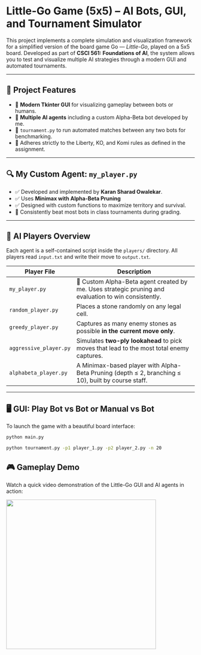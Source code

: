 # Little-Go Game (5x5) – AI Bots, GUI, and Tournament Simulator

This project implements a complete simulation and visualization framework for a simplified version of the board game Go — *Little-Go*, played on a 5x5 board. Developed as part of **CSCI 561: Foundations of AI**, the system allows you to test and visualize multiple AI strategies through a modern GUI and automated tournaments.

---

## 🧠 Project Features

- 🎨 **Modern Tkinter GUI** for visualizing gameplay between bots or humans.
- 🤖 **Multiple AI agents** including a custom Alpha-Beta bot developed by me.
- 🏁 `tournament.py` to run automated matches between any two bots for benchmarking.
- 📜 Adheres strictly to the Liberty, KO, and Komi rules as defined in the assignment.

---

## 🔍 My Custom Agent: `my_player.py`

- ✅ Developed and implemented by **Karan Sharad Owalekar**.
- ✅ Uses **Minimax with Alpha-Beta Pruning**
- ✅ Designed with custom functions to maximize territory and survival.
- 🥇 Consistently beat most bots in class tournaments during grading.

---

## 🤖 AI Players Overview

Each agent is a self-contained script inside the `players/` directory. All players read `input.txt` and write their move to `output.txt`.

| Player File              | Description                                                                                         |
|--------------------------|-----------------------------------------------------------------------------------------------------|
| `my_player.py`           | 🧠 Custom Alpha-Beta agent created by me. Uses strategic pruning and evaluation to win consistently.|
| `random_player.py`       | Places a stone randomly on any legal cell.                                                         |
| `greedy_player.py`       | Captures as many enemy stones as possible **in the current move only**.                            |
| `aggressive_player.py`   | Simulates **two-ply lookahead** to pick moves that lead to the most total enemy captures.          |
| `alphabeta_player.py`    | A Minimax-based player with Alpha-Beta Pruning (depth ≤ 2, branching ≤ 10), built by course staff. |

---

## 🖥 GUI: Play Bot vs Bot or Manual vs Bot

To launch the game with a beautiful board interface:

```bash
python main.py
```

```bash
python tournament.py -p1 player_1.py -p2 player_2.py -n 20
```

## 🎮 Gameplay Demo

Watch a quick video demonstration of the Little-Go GUI and AI agents in action:

<img src="https://github.com/user-attachments/assets/a10ca74e-db03-4bd0-b933-b32c62275d3a" width="400"/>

